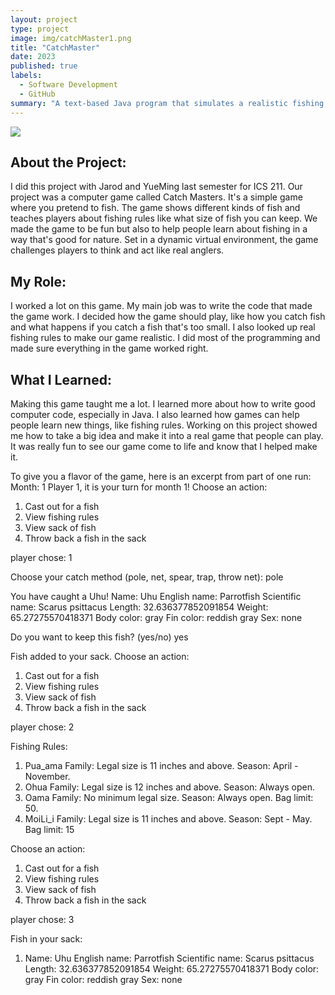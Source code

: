 ```yaml
---
layout: project
type: project
image: img/catchMaster1.png
title: "CatchMaster"
date: 2023
published: true
labels:
  - Software Development
  - GitHub
summary: "A text-based Java program that simulates a realistic fishing experience."
---
```


<img class="img-fluid" src="../img/catchMaster.png">

## About the Project:
I did this project with Jarod and YueMing last semester for ICS 211. Our project was a computer game called Catch Masters. It's a simple game where you pretend to fish. The game shows different kinds of fish and teaches players about fishing rules like what size of fish you can keep. We made the game to be fun but also to help people learn about fishing in a way that's good for nature. Set in a dynamic virtual environment, the game challenges players to think and act like real anglers.

## My Role:
I worked a lot on this game. My main job was to write the code that made the game work. I decided how the game should play, like how you catch fish and what happens if you catch a fish that's too small. I also looked up real fishing rules to make our game realistic. I did most of the programming and made sure everything in the game worked right.

## What I Learned:
Making this game taught me a lot. I learned more about how to write good computer code, especially in Java. I also learned how games can help people learn new things, like fishing rules. Working on this project showed me how to take a big idea and make it into a real game that people can play. It was really fun to see our game come to life and know that I helped make it.

To give you a flavor of the game, here is an excerpt from part of one run:
Month: 1
Player 1, it is your turn for month 1!
Choose an action:
1. Cast out for a fish
2. View fishing rules
3. View sack of fish
4. Throw back a fish in the sack

player chose: 1

Choose your catch method (pole, net, spear, trap, throw net):
pole

You have caught a Uhu!
Name: Uhu
English name: Parrotfish
Scientific name: Scarus psittacus
Length: 32.636377852091854
Weight: 65.27275570418371
Body color: gray
Fin color: reddish gray
Sex: none

Do you want to keep this fish? (yes/no)
yes

Fish added to your sack.
Choose an action:
1. Cast out for a fish
2. View fishing rules
3. View sack of fish
4. Throw back a fish in the sack

player chose: 2

Fishing Rules:
1. Pua_ama Family: Legal size is 11 inches and above. Season: April - November.
2. Ohua Family: Legal size is 12 inches and above. Season: Always open.
3. Oama Family: No minimum legal size. Season: Always open. Bag limit: 50.
4. MoiLi_i Family: Legal size is 11 inches and above. Season: Sept - May. Bag limit: 15

Choose an action:
1. Cast out for a fish
2. View fishing rules
3. View sack of fish
4. Throw back a fish in the sack

player chose: 3

Fish in your sack:
1. Name: Uhu
English name: Parrotfish
Scientific name: Scarus psittacus
Length: 32.636377852091854
Weight: 65.27275570418371
Body color: gray
Fin color: reddish gray
Sex: none
